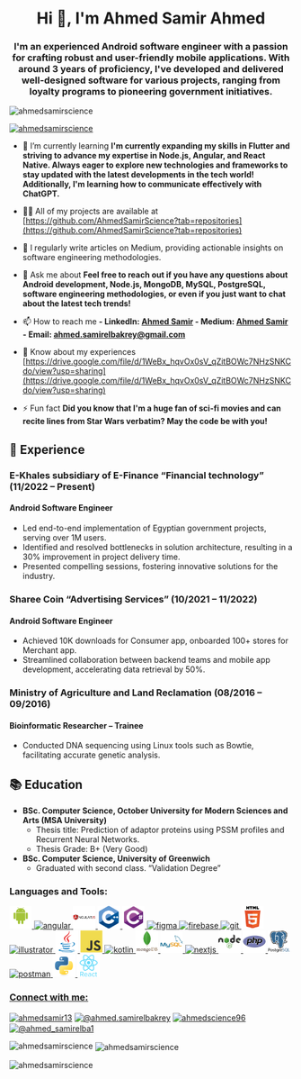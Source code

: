 <h1 align="center">Hi 👋, I'm Ahmed Samir Ahmed</h1>
<h3 align="center">I'm an experienced Android software engineer with a passion for crafting robust and user-friendly mobile applications. With around 3 years of proficiency, I've developed and delivered well-designed software for various projects, ranging from loyalty programs to pioneering government initiatives.</h3>



<p align="left"> <img src="https://komarev.com/ghpvc/?username=ahmedsamirscience&label=Profile%20views&color=0e75b6&style=flat" alt="ahmedsamirscience" /> </p>

<p align="left"> <a href="https://github.com/ryo-ma/github-profile-trophy"><img src="https://github-profile-trophy.vercel.app/?username=ahmedsamirscience" alt="ahmedsamirscience" /></a> </p>

- 🌱 I’m currently learning **I'm currently expanding my skills in Flutter and striving to advance my expertise in Node.js, Angular, and React Native. Always eager to explore new technologies and frameworks to stay updated with the latest developments in the tech world! Additionally, I'm learning how to communicate effectively with ChatGPT.**

- 👨‍💻 All of my projects are available at [https://github.com/AhmedSamirScience?tab=repositories](https://github.com/AhmedSamirScience?tab=repositories)

- 📝 I regularly write articles on Medium, providing actionable insights on software engineering methodologies.

- 💬 Ask me about **Feel free to reach out if you have any questions about Android development, Node.js, MongoDB, MySQL, PostgreSQL, software engineering methodologies, or even if you just want to chat about the latest tech trends!**

- 📫 How to reach me **- **LinkedIn:** [Ahmed Samir](https://www.linkedin.com/in/ahmedsamir13/) - **Medium:** [Ahmed Samir](https://medium.com/@ahmed.samirelbakrey) - **Email:** ahmed.samirelbakrey@gmail.com**

- 📄 Know about my experiences [https://drive.google.com/file/d/1WeBx_hqvOx0sV_qZitBOWc7NHzSNKCdo/view?usp=sharing](https://drive.google.com/file/d/1WeBx_hqvOx0sV_qZitBOWc7NHzSNKCdo/view?usp=sharing)

- ⚡ Fun fact **Did you know that I'm a huge fan of sci-fi movies and can recite lines from Star Wars verbatim? May the code be with you!**



## 🚀 Experience
### E-Khales subsidiary of E-Finance “Financial technology” (11/2022 – Present)
#### Android Software Engineer
- Led end-to-end implementation of Egyptian government projects, serving over 1M users.
- Identified and resolved bottlenecks in solution architecture, resulting in a 30% improvement in project delivery time.
- Presented compelling sessions, fostering innovative solutions for the industry.

### Sharee Coin “Advertising Services” (10/2021 – 11/2022)
#### Android Software Engineer
- Achieved 10K downloads for Consumer app, onboarded 100+ stores for Merchant app.
- Streamlined collaboration between backend teams and mobile app development, accelerating data retrieval by 50%.

### Ministry of Agriculture and Land Reclamation (08/2016 – 09/2016)
#### Bioinformatic Researcher – Trainee
- Conducted DNA sequencing using Linux tools such as Bowtie, facilitating accurate genetic analysis.

## 📚 Education
- **BSc. Computer Science, October University for Modern Sciences and Arts (MSA University)**
  - Thesis title: Prediction of adaptor proteins using PSSM profiles and Recurrent Neural Networks.
  - Thesis Grade: B+ (Very Good)
- **BSc. Computer Science, University of Greenwich**
  - Graduated with second class. “Validation Degree”


<h3 align="left">Languages and Tools:</h3>
<p align="left"> <a href="https://developer.android.com" target="_blank" rel="noreferrer"> <img src="https://raw.githubusercontent.com/devicons/devicon/master/icons/android/android-original-wordmark.svg" alt="android" width="40" height="40"/> </a> <a href="https://angular.io" target="_blank" rel="noreferrer"> <img src="https://angular.io/assets/images/logos/angular/angular.svg" alt="angular" width="40" height="40"/> </a> <a href="https://angular.io" target="_blank" rel="noreferrer"> <img src="https://raw.githubusercontent.com/devicons/devicon/master/icons/angularjs/angularjs-original-wordmark.svg" alt="angularjs" width="40" height="40"/> </a> <a href="https://www.w3schools.com/cpp/" target="_blank" rel="noreferrer"> <img src="https://raw.githubusercontent.com/devicons/devicon/master/icons/cplusplus/cplusplus-original.svg" alt="cplusplus" width="40" height="40"/> </a> <a href="https://www.w3schools.com/cs/" target="_blank" rel="noreferrer"> <img src="https://raw.githubusercontent.com/devicons/devicon/master/icons/csharp/csharp-original.svg" alt="csharp" width="40" height="40"/> </a> <a href="https://www.figma.com/" target="_blank" rel="noreferrer"> <img src="https://www.vectorlogo.zone/logos/figma/figma-icon.svg" alt="figma" width="40" height="40"/> </a> <a href="https://firebase.google.com/" target="_blank" rel="noreferrer"> <img src="https://www.vectorlogo.zone/logos/firebase/firebase-icon.svg" alt="firebase" width="40" height="40"/> </a> <a href="https://git-scm.com/" target="_blank" rel="noreferrer"> <img src="https://www.vectorlogo.zone/logos/git-scm/git-scm-icon.svg" alt="git" width="40" height="40"/> </a> <a href="https://www.w3.org/html/" target="_blank" rel="noreferrer"> <img src="https://raw.githubusercontent.com/devicons/devicon/master/icons/html5/html5-original-wordmark.svg" alt="html5" width="40" height="40"/> </a> <a href="https://www.adobe.com/in/products/illustrator.html" target="_blank" rel="noreferrer"> <img src="https://www.vectorlogo.zone/logos/adobe_illustrator/adobe_illustrator-icon.svg" alt="illustrator" width="40" height="40"/> </a> <a href="https://www.java.com" target="_blank" rel="noreferrer"> <img src="https://raw.githubusercontent.com/devicons/devicon/master/icons/java/java-original.svg" alt="java" width="40" height="40"/> </a> <a href="https://developer.mozilla.org/en-US/docs/Web/JavaScript" target="_blank" rel="noreferrer"> <img src="https://raw.githubusercontent.com/devicons/devicon/master/icons/javascript/javascript-original.svg" alt="javascript" width="40" height="40"/> </a> <a href="https://kotlinlang.org" target="_blank" rel="noreferrer"> <img src="https://www.vectorlogo.zone/logos/kotlinlang/kotlinlang-icon.svg" alt="kotlin" width="40" height="40"/> </a> <a href="https://www.mongodb.com/" target="_blank" rel="noreferrer"> <img src="https://raw.githubusercontent.com/devicons/devicon/master/icons/mongodb/mongodb-original-wordmark.svg" alt="mongodb" width="40" height="40"/> </a> <a href="https://www.mysql.com/" target="_blank" rel="noreferrer"> <img src="https://raw.githubusercontent.com/devicons/devicon/master/icons/mysql/mysql-original-wordmark.svg" alt="mysql" width="40" height="40"/> </a> <a href="https://nextjs.org/" target="_blank" rel="noreferrer"> <img src="https://cdn.worldvectorlogo.com/logos/nextjs-2.svg" alt="nextjs" width="40" height="40"/> </a> <a href="https://nodejs.org" target="_blank" rel="noreferrer"> <img src="https://raw.githubusercontent.com/devicons/devicon/master/icons/nodejs/nodejs-original-wordmark.svg" alt="nodejs" width="40" height="40"/> </a> <a href="https://www.php.net" target="_blank" rel="noreferrer"> <img src="https://raw.githubusercontent.com/devicons/devicon/master/icons/php/php-original.svg" alt="php" width="40" height="40"/> </a> <a href="https://www.postgresql.org" target="_blank" rel="noreferrer"> <img src="https://raw.githubusercontent.com/devicons/devicon/master/icons/postgresql/postgresql-original-wordmark.svg" alt="postgresql" width="40" height="40"/> </a> <a href="https://postman.com" target="_blank" rel="noreferrer"> <img src="https://www.vectorlogo.zone/logos/getpostman/getpostman-icon.svg" alt="postman" width="40" height="40"/> </a> <a href="https://www.python.org" target="_blank" rel="noreferrer"> <img src="https://raw.githubusercontent.com/devicons/devicon/master/icons/python/python-original.svg" alt="python" width="40" height="40"/> </a> <a href="https://reactjs.org/" target="_blank" rel="noreferrer"> <img src="https://raw.githubusercontent.com/devicons/devicon/master/icons/react/react-original-wordmark.svg" alt="react" width="40" height="40"/> </a> <a href="https://www.adobe.com/products/xd.html" target="_blank" rel="noreferrer"> </p>

<h3 align="left">Connect with me:</h3>
<p align="left">
<a href="https://linkedin.com/in/ahmedsamir13" target="blank"><img align="center" src="https://raw.githubusercontent.com/rahuldkjain/github-profile-readme-generator/master/src/images/icons/Social/linked-in-alt.svg" alt="ahmedsamir13" height="30" width="40" /></a>
<a href="https://medium.com/@ahmed.samirelbakrey" target="blank"><img align="center" src="https://raw.githubusercontent.com/rahuldkjain/github-profile-readme-generator/master/src/images/icons/Social/medium.svg" alt="@ahmed.samirelbakrey" height="30" width="40" /></a>
<a href="https://www.leetcode.com/ahmedscience96" target="blank"><img align="center" src="https://raw.githubusercontent.com/rahuldkjain/github-profile-readme-generator/master/src/images/icons/Social/leet-code.svg" alt="ahmedscience96" height="30" width="40" /></a>
<a href="https://www.hackerearth.com/@ahmed_samirelba1" target="blank"><img align="center" src="https://raw.githubusercontent.com/rahuldkjain/github-profile-readme-generator/master/src/images/icons/Social/hackerearth.svg" alt="@ahmed_samirelba1" height="30" width="40" /></a>
</p>


<p><img align="left" src="https://github-readme-stats.vercel.app/api/top-langs?username=ahmedsamirscience&show_icons=true&locale=en&layout=compact" alt="ahmedsamirscience" /></p>

<p>&nbsp;<img align="center" src="https://github-readme-stats.vercel.app/api?username=ahmedsamirscience&show_icons=true&locale=en" alt="ahmedsamirscience" /></p>


<p><img align="center" src="https://github-readme-streak-stats.herokuapp.com/?user=ahmedsamirscience&" alt="ahmedsamirscience" /></p>




<!--

ReadMe generator
https://rahuldkjain.github.io/gh-profile-readme-generator/

<center>
  <table>
  <tr>
      <td><img width="400px" align="left" src="https://github-readme-stats.vercel.app/api?username=JobGetabu&count_private=true&show_icons=true&theme=dark&layout=compact" /></td>
      <td><img width="380px" align="left" src="https://github-readme-stats.vercel.app/api/wakatime?username=Getabu&show_icons=true&theme=dark&layout=compact" /></td>      
  </tr>   
  </table>
</center>

https://github.com/anuraghazra/github-readme-stats here is the link

Here are some ideas to get you started:
![Anurag's GitHub stats](https://github-readme-stats.vercel.app/api?username=AhmedSamirScience&hide=contribs,prs)
![Anurag's GitHub stats](https://github-readme-stats.vercel.app/api?username=AhmedSamirScience&show_icons=true&hide=contribs,prs,issues&theme=tokyonight) <br /> <br />

![Anurag's GitHub stats](https://github-readme-stats.vercel.app/api?username=AhmedSamirScience&count_private=true)
[![Anurag's GitHub stats](https://github-readme-stats.vercel.app/api?username=AhmedSamirScience)](https://github.com/AhmedSamirScience/github-readme-stats)

**AhmedSamirScience/AhmedSamirScience** is a ✨ _special_ ✨ repository because its `README.md` (this file) appears on your GitHub profile.

Here are some ideas to get you started:

- 🔭 I’m currently working on ...
- 🌱 I’m currently learning ...
- 👯 I’m looking to collaborate on ...
- 🤔 I’m looking for help with ...
- 💬 Ask me about ...
- 📫 How to reach me: ...
- 😄 Pronouns: ...
- ⚡ Fun fact: ...
-->
